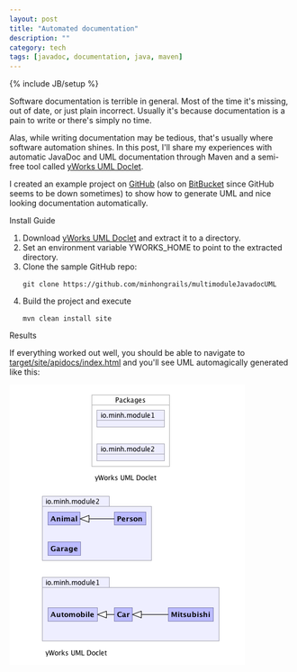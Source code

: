 ```yaml
---
layout: post
title: "Automated documentation"
description: ""
category: tech
tags: [javadoc, documentation, java, maven]
---
```

{% include JB/setup %}

Software documentation is terrible in general. Most of the time it's 
missing, out of date, or just plain incorrect. Usually it's because
documentation is a pain to write or there's simply no time. 

Alas, while writing documentation may be tedious, that's usually
where software automation shines. In this post, I'll share my experiences with automatic JavaDoc
and UML documentation through Maven and a semi-free tool called <a href="http://www.yworks.com/en/products_ydoc.html" target="_blank">yWorks UML Doclet</a>.

I created an example project on <a href="https://github.com/minhongrails/multimoduleJavadocUML" target="_blank">GitHub</a>
 (also on <a href="https://bitbucket.org/mnguyen3/multimodulejavadocuml" target="_blank">BitBucket</a> since GitHub seems
to be down sometimes) to show how to generate UML and nice looking documentation
automatically.

<div class="mSpotlight">Install Guide</div>
<ol>
<li>Download <a href="http://www.yworks.com/en/products_ydoc.html#download" target="_blank">yWorks UML Doclet</a> and extract
it to a directory.</li>

<li>Set an environment variable YWORKS_HOME to point to the extracted directory.</li>

<li>Clone the sample GitHub repo:
<div><pre><code class="bash">git clone https://github.com/minhongrails/multimoduleJavadocUML</code></pre></div>
</li>

<li>Build the project and execute
<div><pre><code class="bash">mvn clean install site</code></pre></div>
</li>
</ol>

<div class="mSpotlight">Results</div>

If everything worked out well, you should be able to navigate to <a href="http://doc1.minh.io" target="_blank">target/site/apidocs/index.html</a>
and you'll see UML automagically generated like this:

<img src="/assets/img/yworks/uml.png" alt="uml.png"/>

